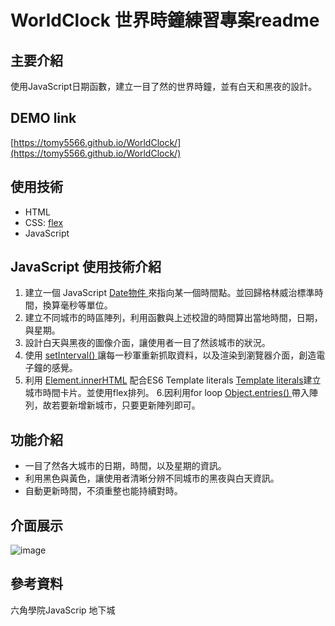 # WorldClock 世界時鐘練習專案readme

## 主要介紹
使用JavaScript日期函數，建立一目了然的世界時鐘，並有白天和黑夜的設計。

## DEMO link
[https://tomy5566.github.io/WorldClock/](https://tomy5566.github.io/WorldClock/)

## 使用技術
- HTML
- CSS: [flex](https://developer.mozilla.org/zh-CN/docs/Web/CSS/flex)
- JavaScript

## JavaScript 使用技術介紹

1. 建立一個 JavaScript  [Date物件 ](https://developer.mozilla.org/zh-TW/docs/Web/JavaScript/Reference/Global_Objects/Date) 來指向某一個時間點。並回歸格林威治標準時間，換算毫秒等單位。
2. 建立不同城市的時區陣列，利用函數與上述校證的時間算出當地時間，日期，與星期。
3. 設計白天與黑夜的圖像介面，讓使用者一目了然該城市的狀況。
4. 使用  [setInterval() ](https://developer.mozilla.org/en-US/docs/Web/API/setInterval)讓每一秒軍重新抓取資料，以及渲染到瀏覽器介面，創造電子鐘的感覺。
5. 利用 [Element.innerHTML](https://developer.mozilla.org/zh-TW/docs/Web/API/Element/innerHTML) 配合ES6 Template literals [Template literals](https://developer.mozilla.org/en-US/docs/Web/JavaScript/Reference/Template_literals)建立城市時間卡片。並使用flex排列。
6.因利用for loop [Object.entries() ](https://developer.mozilla.org/zh-CN/docs/Web/JavaScript/Reference/Global_Objects/Object/entries) 帶入陣列，故若要新增新城市，只要更新陣列即可。

## 功能介紹
- 一目了然各大城市的日期，時間，以及星期的資訊。
- 利用黑色與黃色，讓使用者清晰分辨不同城市的黑夜與白天資訊。
- 自動更新時間，不須重整也能持續對時。

## 介面展示
![image](https://github.com/tomy5566/KH_travel/blob/main/KH_readmegif.gif)


## 參考資料
六角學院JavaScrip 地下城 
